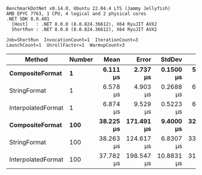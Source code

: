 ```

BenchmarkDotNet v0.14.0, Ubuntu 22.04.4 LTS (Jammy Jellyfish)
AMD EPYC 7763, 1 CPU, 4 logical and 2 physical cores
.NET SDK 8.0.401
  [Host]   : .NET 8.0.8 (8.0.824.36612), X64 RyuJIT AVX2
  ShortRun : .NET 8.0.8 (8.0.824.36612), X64 RyuJIT AVX2

Job=ShortRun  InvocationCount=1  IterationCount=3  
LaunchCount=1  UnrollFactor=1  WarmupCount=3  

```
| Method             | Number | Mean      | Error      | StdDev     | Min       | Max       | Allocated |
|------------------- |------- |----------:|-----------:|-----------:|----------:|----------:|----------:|
| **CompositeFormat**    | **1**      |  **6.111 μs** |   **2.737 μs** |  **0.1500 μs** |  **5.961 μs** |  **6.261 μs** |     **872 B** |
| StringFormat       | 1      |  6.578 μs |   4.903 μs |  0.2688 μs |  6.371 μs |  6.882 μs |     896 B |
| InterpolatedFormat | 1      |  6.874 μs |   9.529 μs |  0.5223 μs |  6.407 μs |  7.438 μs |     872 B |
| **CompositeFormat**    | **100**    | **38.225 μs** | **171.491 μs** |  **9.4000 μs** | **32.150 μs** | **49.052 μs** |   **14336 B** |
| StringFormat       | 100    | 38.263 μs | 124.617 μs |  6.8307 μs | 33.738 μs | 46.120 μs |   16736 B |
| InterpolatedFormat | 100    | 37.782 μs | 198.547 μs | 10.8831 μs | 31.494 μs | 50.349 μs |   14336 B |
